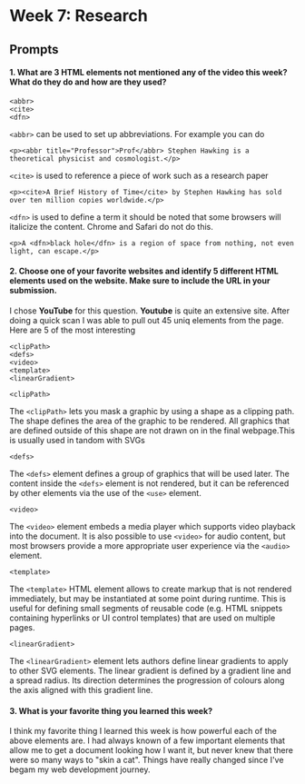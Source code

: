 # Week 7: Research

## Prompts

#### 1. What are 3 HTML elements not mentioned any of the video this week? What do they do and how are they used?

```
<abbr>
<cite>
<dfn>
```
`<abbr>` can be used to set up abbreviations. For example you can do
```
<p><abbr title="Professor">Prof</abbr> Stephen Hawking is a theoretical physicist and cosmologist.</p>
```

`<cite>` is used to reference a piece of work such as a research paper
```
<p><cite>A Brief History of Time</cite> by Stephen Hawking has sold over ten million copies worldwide.</p>
```

`<dfn>` is used to define a term it should be noted that some browsers will italicize the content. Chrome and Safari do not do this.
```
<p>A <dfn>black hole</dfn> is a region of space from nothing, not even light, can escape.</p>
```

#### 2. Choose one of your favorite websites and identify 5 different HTML elements used on the website. Make sure to include the URL in your submission.

I chose **YouTube** for this question. **Youtube** is quite an extensive site. After doing a quick scan I was able to pull out 45 uniq elements from the page. Here are 5 of the most interesting
```
<clipPath>
<defs>
<video>
<template>
<linearGradient>
```

`<clipPath>`

The `<clipPath>` lets you mask a graphic by using a shape as a clipping path. The shape defines the area of the graphic to be rendered. All graphics that are defined outside of this shape are not drawn on in the final webpage.This is usually used in tandom with SVGs

`<defs>`

The `<defs>` element defines a group of graphics that will be used later. The content inside the `<defs>` element is not rendered, but it can be referenced by other elements via the use of the `<use>` element.

`<video>`

The `<video>` element embeds a media player which supports video playback into the document. It is also possible to use `<video>` for audio content, but most browsers provide a more appropriate user experience via the `<audio>` element.

`<template>`

The `<template>` HTML element allows to create markup that is not rendered immediately, but may be instantiated at some point during runtime. This is useful for defining small segments of reusable code (e.g. HTML snippets containing hyperlinks or UI control templates) that are used on multiple pages.

`<linearGradient>`

The `<linearGradient>` element lets authors define linear gradients to apply to other SVG elements. The linear gradient is defined by a gradient line and a spread radius. Its direction determines the progression of colours along the axis aligned with this gradient line.

#### 3. What is your favorite thing you learned this week?
I think my favorite thing I learned this week is how powerful each of the above elements are. I had always known of a few important elements that allow me to get a document looking how I want it, but never knew that there were so many ways to "skin a cat". Things have really changed since I've begam my web development journey.